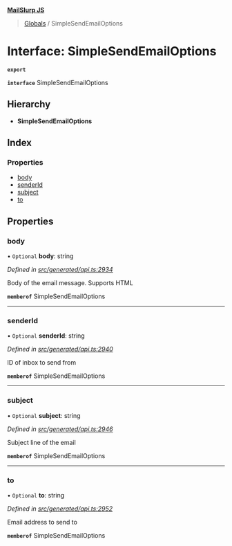 **[MailSlurp JS](../README.md)**

> [Globals](../README.md) / SimpleSendEmailOptions

# Interface: SimpleSendEmailOptions

**`export`** 

**`interface`** SimpleSendEmailOptions

## Hierarchy

* **SimpleSendEmailOptions**

## Index

### Properties

* [body](simplesendemailoptions.md#body)
* [senderId](simplesendemailoptions.md#senderid)
* [subject](simplesendemailoptions.md#subject)
* [to](simplesendemailoptions.md#to)

## Properties

### body

• `Optional` **body**: string

*Defined in [src/generated/api.ts:2934](https://github.com/mailslurp/mailslurp-client/blob/36fa2ad/src/generated/api.ts#L2934)*

Body of the email message. Supports HTML

**`memberof`** SimpleSendEmailOptions

___

### senderId

• `Optional` **senderId**: string

*Defined in [src/generated/api.ts:2940](https://github.com/mailslurp/mailslurp-client/blob/36fa2ad/src/generated/api.ts#L2940)*

ID of inbox to send from

**`memberof`** SimpleSendEmailOptions

___

### subject

• `Optional` **subject**: string

*Defined in [src/generated/api.ts:2946](https://github.com/mailslurp/mailslurp-client/blob/36fa2ad/src/generated/api.ts#L2946)*

Subject line of the email

**`memberof`** SimpleSendEmailOptions

___

### to

• `Optional` **to**: string

*Defined in [src/generated/api.ts:2952](https://github.com/mailslurp/mailslurp-client/blob/36fa2ad/src/generated/api.ts#L2952)*

Email address to send to

**`memberof`** SimpleSendEmailOptions
